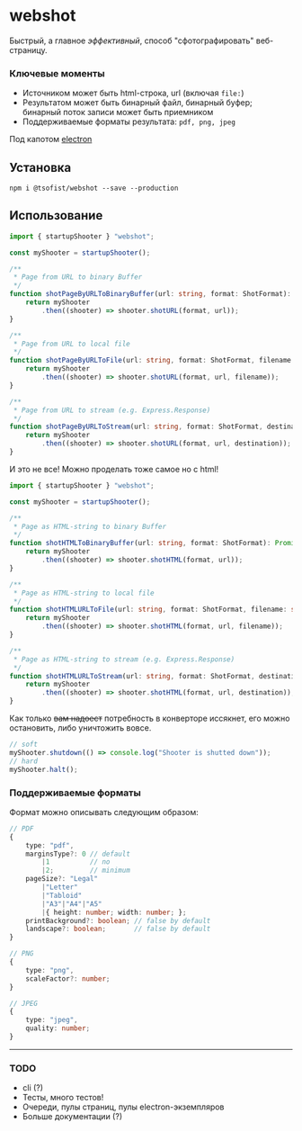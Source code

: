 # webshot

Быстрый, а главное _эффективный_, способ "сфотографировать" веб-страницу.

### Ключевые моменты

* Источником может быть html-строка, url (включая ``file:``)
* Результатом может быть бинарный файл, бинарный буфер; бинарный поток записи может быть приемником  
* Поддерживаемые форматы результата: ``pdf, png, jpeg``

Под капотом [electron](https://github.com/electron-userland/electron-prebuilt) 
  
## Установка

``npm i @tsofist/webshot --save --production``

## Использование

```ts
import { startupShooter } "webshot";

const myShooter = startupShooter();

/**
 * Page from URL to binary Buffer
 */
function shotPageByURLToBinaryBuffer(url: string, format: ShotFormat): Promise<Buffer> {
    return myShooter
        .then((shooter) => shooter.shotURL(format, url));
}

/**
 * Page from URL to local file
 */
function shotPageByURLToFile(url: string, format: ShotFormat, filename: string): Promise<string> {
    return myShooter
        .then((shooter) => shooter.shotURL(format, url, filename));
}

/**
 * Page from URL to stream (e.g. Express.Response)
 */
function shotPageByURLToStream(url: string, format: ShotFormat, destination: NodeJS.WritableStream): Promise<NodeJS.WritableStream> {
    return myShooter
        .then((shooter) => shooter.shotURL(format, url, destination));
}
```

И это не все! Можно проделать тоже самое но с html!

```ts
import { startupShooter } "webshot";

const myShooter = startupShooter();

/**
 * Page as HTML-string to binary Buffer
 */
function shotHTMLToBinaryBuffer(url: string, format: ShotFormat): Promise<Buffer> {
    return myShooter
        .then((shooter) => shooter.shotHTML(format, url));
}

/**
 * Page as HTML-string to local file
 */
function shotHTMLURLToFile(url: string, format: ShotFormat, filename: string): Promise<string> {
    return myShooter
        .then((shooter) => shooter.shotHTML(format, url, filename));
}

/**
 * Page as HTML-string to stream (e.g. Express.Response)
 */
function shotHTMLURLToStream(url: string, format: ShotFormat, destination: NodeJS.WritableStream): Promise<NodeJS.WritableStream> {
    return myShooter
        .then((shooter) => shooter.shotHTML(format, url, destination));
}
```

Как только ~~вам надоест~~ потребность в конверторе иссякнет, его можно остановить, либо уничтожить вовсе.

```ts
// soft
myShooter.shutdown(() => console.log("Shooter is shutted down"));
// hard
myShooter.halt();
```

### Поддерживаемые форматы

Формат можно описывать следующим образом:

```ts
// PDF
{
    type: "pdf",
    marginsType?: 0 // default
        |1          // no
        |2;         // minimum
    pageSize?: "Legal"
        |"Letter"
        |"Tabloid"
        |"A3"|"A4"|"A5"
        |{ height: number; width: number; };
    printBackground?: boolean; // false by default
    landscape?: boolean;       // false by default
}

// PNG
{
    type: "png",
    scaleFactor?: number;
}

// JPEG
{
    type: "jpeg",
    quality: number;
}
```

---

### TODO

* cli (?)
* Тесты, много тестов!
* Очереди, пулы страниц, пулы electron-экземпляров
* Больше документации (?)
